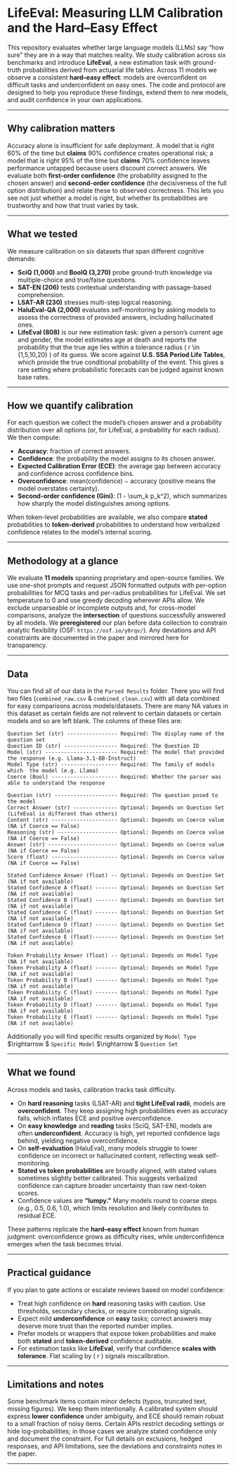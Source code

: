# LifeEval: Measuring LLM Calibration and the Hard–Easy Effect

This repository evaluates whether large language models (LLMs) say “how sure” they are in a way that matches reality. We study calibration across six benchmarks and introduce **LifeEval**, a new estimation task with ground-truth probabilities derived from actuarial life tables. Across 11 models we observe a consistent **hard–easy effect**: models are overconfident on difficult tasks and underconfident on easy ones. The code and protocol are designed to help you reproduce these findings, extend them to new models, and audit confidence in your own applications.

---

## Why calibration matters

Accuracy alone is insufficient for safe deployment. A model that is right 60% of the time but **claims** 90% confidence creates operational risk; a model that is right 95% of the time but **claims** 70% confidence leaves performance untapped because users discount correct answers. We evaluate both **first-order confidence** (the probability assigned to the chosen answer) and **second-order confidence** (the decisiveness of the full option distribution) and relate these to observed correctness. This lets you see not just whether a model is right, but whether its probabilities are trustworthy and how that trust varies by task.

---

## What we tested

We measure calibration on six datasets that span different cognitive demands:

* **SciQ (1,000)** and **BoolQ (3,270)** probe ground-truth knowledge via multiple-choice and true/false questions.
* **SAT-EN (206)** tests contextual understanding with passage-based comprehension.
* **LSAT-AR (230)** stresses multi-step logical reasoning.
* **HaluEval-QA (2,000)** evaluates self-monitoring by asking models to assess the correctness of provided answers, including hallucinated ones.
* **LifeEval (808)** is our new estimation task: given a person’s current age and gender, the model estimates age at death and reports the probability that the true age lies within a tolerance radius ( r \in {1,5,10,20} ) of its guess. We score against **U.S. SSA Period Life Tables**, which provide the true conditional probability of the event. This gives a rare setting where probabilistic forecasts can be judged against known base rates.

---

## How we quantify calibration

For each question we collect the model’s chosen answer and a probability distribution over all options (or, for LifeEval, a probability for each radius). We then compute:

* **Accuracy**: fraction of correct answers.
* **Confidence**: the probability the model assigns to its chosen answer.
* **Expected Calibration Error (ECE)**: the average gap between accuracy and confidence across confidence bins.
* **Overconfidence**: mean(confidence) − accuracy (positive means the model overstates certainty).
* **Second-order confidence (Gini)**: (1 - \sum_k p_k^2), which summarizes how sharply the model distinguishes among options.

When token-level probabilities are available, we also compare **stated** probabilities to **token-derived** probabilities to understand how verbalized confidence relates to the model’s internal scoring.

---

## Methodology at a glance

We evaluate **11 models** spanning proprietary and open-source families. We use one-shot prompts and request JSON formatted outputs with per-option probabilities for MCQ tasks and per-radius probabilities for LifeEval. We set temperature to 0 and use greedy decoding wherever APIs allow. We exclude unparseable or incomplete outputs and, for cross-model comparisons, analyze the **intersection** of questions successfully answered by all models. We **preregistered** our plan before data collection to constrain analytic flexibility (OSF: `https://osf.io/y8rqv/`). Any deviations and API constraints are documented in the paper and mirrored here for transparency.

---

## Data

You can find all of our data in the `Parsed Results` folder. There you will find two files (`combined_raw.csv` & `combined_clean.csv`) with all data combined for easy comparisons across models/datasets. There are many NA values in this dataset as certain fields are not relevent to certain datasets or certain models and so are left blank. The columns of these files are:

```text
Question Set (str) ---------------- Required: The display name of the question set
Question ID (str) ----------------- Required: The Question ID
Model (str) ----------------------- Required: The model that provided the response (e.g. Llama-3.1-8B-Instruct)
Model Type (str) ------------------ Required: The family of models which  the model (e.g. Llama)
Coerce (Bool) --------------------- Required: Whether the parser was able to understand the response

Question (str) -------------------- Required: The question posed to the model
Correct Answer (str) -------------- Optional: Depends on Question Set (LifeEval is different than others)
Content (str) --------------------- Optional: Depends on Coerce value (NA if Coerce == False)
Reasoning (str) ------------------- Optional: Depends on Coerce value (NA if Coerce == False)
Answer (str) ---------------------- Optional: Depends on Coerce value (NA if Coerce == False)
Score (float) --------------------- Optional: Depends on Coerce value (NA if Coerce == False)

Stated Confidence Answer (float) -- Optional: Depends on Question Set (NA if not available)
Stated Confidence A (float) ------- Optional: Depends on Question Set (NA if not available)
Stated Confidence B (float) ------- Optional: Depends on Question Set (NA if not available)
Stated Confidence C (float) ------- Optional: Depends on Question Set (NA if not available)
Stated Confidence D (float) ------- Optional: Depends on Question Set (NA if not available)
Stated Confidence E (float)-------- Optional: Depends on Question Set (NA if not available)

Token Probability Answer (float) -- Optional: Depends on Model Type (NA if not available)
Token Probability A (float) ------- Optional: Depends on Model Type (NA if not available)
Token Probability B (float) ------- Optional: Depends on Model Type (NA if not available)
Token Probability C (float) ------- Optional: Depends on Model Type (NA if not available)
Token Probability D (float) ------- Optional: Depends on Model Type (NA if not available)
Token Probability E (float) ------- Optional: Depends on Model Type (NA if not available)

```

Additionally you will find specific results organized by `Model Type` $\rightarrow $ `Specific Model`  $\rightarrow $ `Question Set`

---

## What we found

Across models and tasks, calibration tracks task difficulty.

* On **hard reasoning** tasks (LSAT-AR) and **tight LifeEval radii**, models are **overconfident**. They keep assigning high probabilities even as accuracy falls, which inflates ECE and positive overconfidence.
* On **easy knowledge** and **reading** tasks (SciQ, SAT-EN), models are often **underconfident**. Accuracy is high, yet reported confidence lags behind, yielding negative overconfidence.
* On **self-evaluation** (HaluEval), many models struggle to lower confidence on incorrect or hallucinated content, reflecting weak self-monitoring.
* **Stated vs token probabilities** are broadly aligned, with stated values sometimes slightly better calibrated. This suggests verbalized confidence can capture broader uncertainty than raw next-token scores.
* Confidence values are **“lumpy.”** Many models round to coarse steps (e.g., 0.5, 0.6, 1.0), which limits resolution and likely contributes to residual ECE.

These patterns replicate the **hard–easy effect** known from human judgment: overconfidence grows as difficulty rises, while underconfidence emerges when the task becomes trivial.

---

## Practical guidance

If you plan to gate actions or escalate reviews based on model confidence:

* Treat high confidence on **hard** reasoning tasks with caution. Use thresholds, secondary checks, or require corroborating signals.
* Expect mild **underconfidence** on **easy** tasks; correct answers may deserve more trust than the reported number implies.
* Prefer models or wrappers that expose token probabilities and make both **stated** and **token-derived** confidence auditable.
* For estimation tasks like **LifeEval**, verify that confidence **scales with tolerance**. Flat scaling by ( r ) signals miscalibration.

---

## Limitations and notes

Some benchmark items contain minor defects (typos, truncated text, missing figures). We keep them intentionally. A calibrated system should express **lower confidence** under ambiguity, and ECE should remain robust to a small fraction of noisy items. Certain APIs restrict decoding settings or hide log-probabilities; in those cases we analyze stated confidence only and document the constraint. For full details on exclusions, hedged responses, and API limitations, see the deviations and constraints notes in the paper.

---

